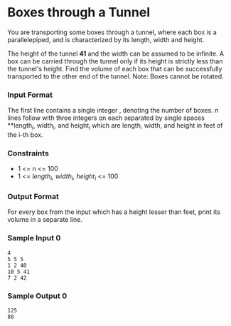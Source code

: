 # Boxes through a Tunnel

You are transporting some boxes through a tunnel, where each box is a parallelepiped, and is characterized by its length, width and height.

The height of the tunnel **41** and the width can be assumed to be infinite. A box can be carried through the tunnel only if its height is strictly less than the tunnel's height. Find the volume of each box that can be successfully transported to the other end of the tunnel. Note: Boxes cannot be rotated.

### Input Format

The first line contains a single integer , denoting the number of boxes.
*n* lines follow with three integers on each separated by single spaces **length<sub>i</sub>, width<sub>i</sub>, and height<sub>i</sub> which are length, width, and height in feet of the i-th box.

### Constraints
* 1 <= n <= 100
* 1 <= *length<sub>i</sub>, width<sub>i</sub>, height<sub>i</sub>* <= 100

### Output Format

For every box from the input which has a height lesser than  feet, print its volume in a separate line.

### Sample Input 0
```
4
5 5 5
1 2 40
10 5 41
7 2 42
```

### Sample Output 0
```
125
80
```
